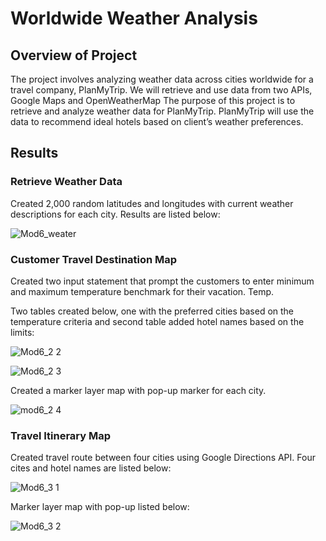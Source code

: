 # Worldwide Weather Analysis
## Overview of Project
 The project involves analyzing weather data across cities worldwide for a travel company, PlanMyTrip. We will retrieve and use data from two APIs, Google Maps and OpenWeatherMap
The purpose of this project is to retrieve and analyze weather data for PlanMyTrip. PlanMyTrip will use the data to recommend ideal hotels based on client’s weather preferences. 
## Results
### Retrieve Weather Data
Created 2,000 random latitudes and longitudes with current weather descriptions for each city. Results are listed below:

![Mod6_weater](https://user-images.githubusercontent.com/96746207/161397785-0719b7d3-37af-4b0e-bd96-3d8fbb188c54.png)

### Customer Travel Destination Map
Created two input statement that prompt the customers to enter minimum and maximum temperature benchmark for their vacation.
Temp.

Two tables created below, one with the preferred cities based on the temperature criteria and second table added hotel names based on the limits:

![Mod6_2 2](https://user-images.githubusercontent.com/96746207/161398470-a5dba154-56bc-42fd-9eea-33fbb0cf07d7.png)


 
![Mod6_2 3](https://user-images.githubusercontent.com/96746207/161398471-7120c5d9-f72b-457f-b365-49b670eb8615.png)


Created a marker layer map with pop-up marker for each city. 

![mod6_2 4](https://user-images.githubusercontent.com/96746207/161398480-9eb73dd9-f1f5-48e9-82d4-6d77ceab6ed6.png) 


### Travel Itinerary Map
Created travel route between four cities using Google Directions API. 
Four cites and hotel names are listed below:

![Mod6_3 1](https://user-images.githubusercontent.com/96746207/161398879-88050af1-4137-4c65-bf4e-84de56ad361a.png)


Marker layer map with pop-up listed below:

![Mod6_3 2](https://user-images.githubusercontent.com/96746207/161398885-5043a1ce-4f7e-4839-bb54-d5ef5c6eaefa.png)


